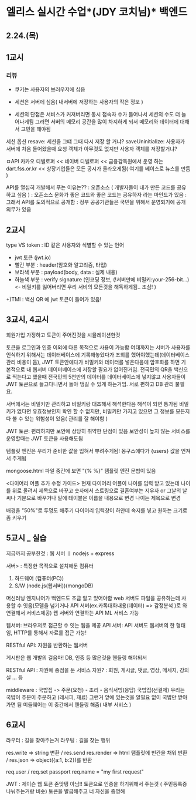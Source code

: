 # 엘리스 실시간 수업*(JDY 코치님)* 백엔드

## 2.24.(목)

## 1교시

### 리뷰

- 쿠키는 사용자의 브러우저에 심음
- 세션은 서버에 심음( 내서버에 저장하는 사용자의 작은 정보 )

- 세션의 단점은 서비스가 커져버리면 동시 접속자 수가 들어나서 세션의 수도 더 늘어나게됨 그러면 서버의 메모리 공간을 많이 차지하게 되서 메모리와 데이터에 대해서 고민을 해야됨

세션 옵션
resave: 세션을 그떄 그때 다시 저장 할 거냐?
saveUninitialize: 사용자가 서버에 처음 들어왔을때 요청 객체가 아무것도 없지만 사용자 객체를 저장할거냐?

ㅁAPI
카카오 디벨로퍼 <<
네이버 디벨로퍼 <<
금융감독원에서 운영 하는 dart.fss.or.kr << 상장기업들은 모든 공시가 올라오게됨( 여기를 베이스로 뉴스를 만듬 )

API를 열심히 개발해서 푸는 이유는??
: 오픈소스 ( 개발자들이 내가 만든 코드를 공유하고 싶음 )
: 오픈소스 문화가 좋은 코드와 좋은 코드는 공유하자 라는 마인드가 있음
: 그래서 API를 도의적으로 공개함
: 정부 공공기관들은 국민을 위해서 운영되기에 공개 의무가 있음

## 2교시

type
VS
token : ID 같은 사용자와 식별할 수 있는 언어

- jwt 토큰 (jwt.io)
- 빨간 부분 : header(암호화 알고리즘, 타입)
- 보라색 부분 : payload(body, data : 실제 내용)
- 하늘색 부분 : verify signature (인코딩 정보, (!서버만에 비밀키:your-256-bit...)<- 비밀키를 잃어버리면 우리 서비의 모든것을 해독하게됨.. 조심! )

+)TMI : 백신 QR 에 jwt 토큰이 들어가 있음!

## 3교시, 4교시

회원가입 가정하고 토큰이 주어진것을 시뮬레이션한것

토큰을 로그인과 인증 이외에 다른 목적으로 사용이 가능함
여태까지는 서버가 사용자를 인식하기 위해서는 데이터베이스에 기록해놓았다가 조회를 했어야했는데(데이터베이스 관리 비용이 듬), JWT 토큰안에다가 비밀키와 데이터를 넣은다음에 암호화를 하면 기본적으로 내 웹서버 데이터베이스에 저장할 필요가 없어진거임.
전국민의 QR을 백신으로 찍는다고 했을때 전국민의 5천만의 데이터를 데이터베이스에 넣지않고 사용자들이 JWT 토큰으로 들고다니면서 돌아 댕길 수 있게 하는거임. 서로 편하고 DB 관리 불필요.

서버에서는 비밀키만 관리하고 비밀키랑 대조해서 해석한다음 해석이 되면 통가됨
비밀키가 없다면 유효정보인지 확인 할 수 없지만, 비밀키만 가지고 있으면 그 정보를 모든지 다 볼 수 있는 위험성이 있음( 관리를 잘 해야함 )

JWT 토큰: 편리하지만 보안에 상당히 취약한 단점이 있음
보안성이 높지 않는 서비스를 운영할때는 JWT 토큰을 사용해도됨

템플릿 엔진은 우리가 준비한 값을 입혀서 뿌려주게됨!
몽구스에다가 {users} 값을 언져서 주게됨

mongoose.html 파일 중간에 보면 "{\% \%}" 템플릿 엔진 문법이 있음

<다이어리 어플 추가 수정 가이드>
현재 다이어리 어플이 나이를 입력 받고 있는데 나이를 위로 올려서 제목으로 바꾸고 숫자에서 스트링으로
결혼여부는 지우자 or 그날의 날씨나 기분으로 바꾸거나
밑에 테이블은 이름을 내용으로 변경 나이는 제목으로 변경

배경을 "50\%"로 투명도 해주기
다이어리 입력창이 하얀데 속지를 넣고 원하는 크기로 좀 키우기

## 5교시 \_ 실습

지금까지 공부한것 : 웹 서버 ㅣ nodejs + express

서버> : 특정한 목적으로 설치해둔 컴퓨터

1. 하드웨어 (컴퓨터(PC))
2. S/W (node.js(웹서버))(mongoDB)

머신러닝 엔지니어가 백엔드도 조금 알고 있어야함
web 서버도 파일을 공유하는데 사용할 수 잇음(모델을 넘기거나 API 서버(ex.카톡대화내용(데이터) => 감정분석 )로 와 연결해서 서비스제공)
웹 서버와 연결하는 API ML 서비스 가능

웹서버: 브라우저로 접근할 수 잇는 웹을 제공
API 서버: API 서버도 웹서버의 한 형태임, HTTP를 통해서 자료를 접근 가능!

RESTful API: 자원을 반환하는 웹서버

게시판은 웹 개발의 걸음마!
DB, 인증 등 많은것을 핸들링 해야되서

RESTful API :
자원에 중점을 둔 서비스
자원? : 회원, 게시글, 댓글, 영상, 메세지, 강의실 ... 등

middleware : 국밥집 -> 주문(요청) - 조리 - 음식서빙(응답)
국밥집(선결제) 우리는 국밥이 주문이 주문하고 (레시피, 재료) 그런거 앞에 있는것을 알필요 없이 국밥만 받아가면 됨
미들웨어는 이 중간에서 핸들링 해줌( 내부 서비스 )

## 6교시

라우터 : 길을 찾아주는거
라우팅 : 길을 찾는 행위

res.write => string 변환 / res.send
res.render => html 탬플릿에 빈칸을 채워 반환 /
res.json => object({a:1, b:2})를 반환

req.user / req.set
passport
req.name = "my first request"

JWT : 제이슨 웹 토큰
존맛탱 아님!!
토큰으로 인증을 하기위해서 주는것 ( 주민등록증 나눠주는거랑 비슷)
토큰을 발급해주고 너 자신을 증명해
